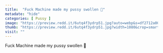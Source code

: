 ```yaml
---
title:  "Fuck Machine made my pussy swollen 🤪"
metadate: "hide"
categories: [ Pussy ]
image: "https://preview.redd.it/6utq4f3ydrp51.jpg?auto=webp&s=df2712a009689c16b55fe5b222e1c489013ded77"
thumb: "https://preview.redd.it/6utq4f3ydrp51.jpg?width=1080&crop=smart&auto=webp&s=95022488831f8fb80193ba71fd8b1c090cc33ff9"
visit: ""
---
```

Fuck Machine made my pussy swollen 🤪
